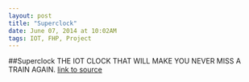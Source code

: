 ```yaml
---
layout: post
title: "Superclock"
date: June 07, 2014 at 10:02AM
tags: IOT, FHP, Project
---
```

##Superclock
THE IOT CLOCK THAT WILL MAKE YOU NEVER MISS A TRAIN AGAIN.
[link to source](http://ift.tt/1kLjKCQ) 
